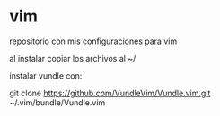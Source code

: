 # vim

repositorio con mis configuraciones para vim

al instalar copiar los archivos al ~/

instalar vundle con:

git clone https://github.com/VundleVim/Vundle.vim.git ~/.vim/bundle/Vundle.vim

